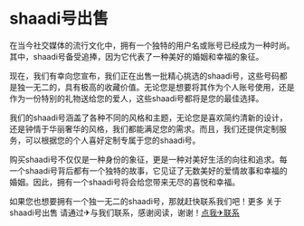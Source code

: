 # shaadi号出售

在当今社交媒体的流行文化中，拥有一个独特的用户名或账号已经成为一种时尚。其中，shaadi号备受追捧，因为它代表了一种美好的婚姻和幸福的象征。

现在，我们有幸向您宣布，我们正在出售一批精心挑选的shaadi号，这些号码都是独一无二的，具有极高的收藏价值。无论您是想要将其作为个人账号使用，还是作为一份特别的礼物送给您的爱人，这些shaadi号都将是您的最佳选择。

我们的shaadi号涵盖了各种不同的风格和主题，无论您是喜欢简约清新的设计，还是钟情于华丽奢华的风格，我们都能满足您的需求。而且，我们还提供定制服务，可以根据您的个人喜好定制专属于您的shaadi号。

购买shaadi号不仅仅是一种身份的象征，更是一种对美好生活的向往和追求。每一个shaadi号背后都有一个独特的故事，它见证了无数美好的爱情故事和幸福的婚姻。因此，拥有一个shaadi号将会给您带来无尽的喜悦和幸福。

如果您也想要拥有一个独一无二的shaadi号，那就赶快联系我们吧！更多 关于shaadi号出售 请通过✈与我们联系，感谢阅读，谢谢！[点我✈联系](https://ww.k02.cc)